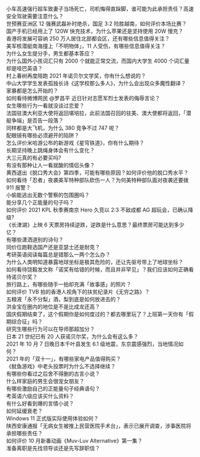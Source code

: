 小车高速强行超车致妻子当场死亡，司机悔得直跺脚，谁可能为此承担责任？高速安全驾驶需要注意什么？  
世预赛亚洲区 12 强赛武磊补时绝杀，国足 3:2 险胜越南，如何评价本场比赛？  
国产手机已经用上了 120W 快充技术，为什么苹果还是坚持使用 20W 慢充？  
香港将发展可容纳 250 万人居住北部都会区，还有哪些信息值得关注？  
美军核潜艇南海撞上「不明物体」，11 人受伤，有哪些信息值得关注？  
为什么女生提分手，男生都基本答应？  
为什么国外小孩词汇只有 2000 个就能正常交流，而国内大学生 4000 个词汇量却是哑巴英语？  
村上春树再度陪跑 2021 年诺贝尔文学奖，你有什么想说的？  
中山大学学生发表孤独长诗《这学校那么多人》，为什么会出现众多魔性翻译？  
家暴都是怎么开始的？  
如何看待微博网民 @罗昌平 近日针对志愿军烈士发表的侮辱言论？  
女生哪些行为一看就没谈过恋爱？  
法国驻澳大利亚大使将返回堪培拉，此前法国召回的驻美、澳大使都将返回，「潜艇争端」是否告一段落？  
同样都是大飞机，为什么 380 竞争不过 747 呢？  
配眼镜有哪些必须避开的陷阱？  
怎么评价米哈游公布的新游戏《星穹铁道》，你有什么期待？  
长期坚持晚上跳绳身体会有什么变化？  
大三元真的有必要买吗?  
有没有那种让人一看就酸的情侣头像？  
黄西退出《脱口秀大会》第四季，可能有哪些原因？如何评价他的脱口秀水平？  
如何看待「忍者」夜袭美军特种部队砍伤一人？为何美特种部队面对夜袭还要拨 911 报警？  
小偷能逃出无数个警察的包围圈吗？  
能分享几个正能量的句子吗？  
如何评价 2021 KPL 秋季赛南京 Hero 久竞以 2:3 不敌成都 AG 超玩会，已确认降级?  
《长津湖》上映 6 天票房持续逆跌，逆跌是什么意思？最终票房可能达到多少亿？  
有哪些潇洒道别的诗句？  
同价位跑鞋选国产还是亚瑟士还是耐克？  
考研英语阅读每篇总是错那么一两个怎么办？  
为什么人类明知道暴露地球坐标是极其危险的，还让先驱号带上了地球坐标？  
如何看待饶毅发文称「诺奖有给错的时候，而且并非罕见」？我们应该如何正确看待诺贝尔奖？  
旅行路上，有哪些随手一拍却充满「故事感」的照片？  
如何评价 TVB 拍的香港人视角下的扶贫纪录片《无穷之路》？  
五粮液「永不分梨」酒，梨到底是如何放进去的？  
洪金宝在圈内的地位是不是比成龙还高？  
国庆假期结束了，这个假期你是如何度过的？都去哪里玩了？上班第一天你有「假期综合征」吗？  
研究生哪些行为可以在导师那超加分？  
日本 21 世纪已有 20 人获诺贝尔奖，为什么会有这么多？  
2021 年 10 月 7 日晚日本千叶县发生 6.1 级地震，东京震感强烈，当地情况如何？  
2021 年的「双十一」，有哪些家电产品值得购买？  
《鱿鱼游戏》中老头投票时为什么不选择继续？  
有哪些你看过之后舍不得删的古言小说？  
什么样家庭的男生会很宠女朋友？  
有哪些激励自己的正能量句子经典语句？  
考英语六级应该买什么资料？  
有什么好看到爆的言情小说？  
如何延缓衰老？  
Windows 11 正式版实际使用体验如何？  
陕西安康通报「无病女生被推上民营医院手术台」，表示已展开调查，涉事医院将承担哪些责任？  
如何评价 10 月新番动画《Muv-Luv Alternative》第一集？  
准备离职是先找领导谈还是先写辞职信？  
